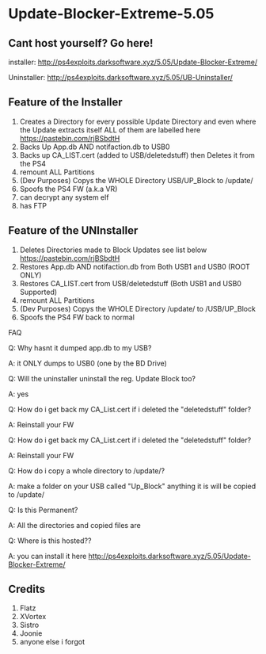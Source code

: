 # Update-Blocker-Extreme-5.05

## Cant host yourself? Go here!
installer: http://ps4exploits.darksoftware.xyz/5.05/Update-Blocker-Extreme/

Uninstaller: http://ps4exploits.darksoftware.xyz/5.05/UB-Uninstaller/

## Feature of the Installer
 1. Creates a Directory for every possible Update Directory and even where the Update extracts itself ALL of them are labelled here
 https://pastebin.com/rjBSbdtH
 2. Backs Up App.db AND notifaction.db to USB0
 3. Backs up CA_LIST.cert (added to USB/deletedstuff) then Deletes it from the PS4
 4. remount ALL Partitions
 5. (Dev Purposes) Copys the WHOLE Directory USB/UP_Block to /update/
 7. Spoofs the PS4 FW (a.k.a VR)
 8. can decrypt any system elf
 9. has FTP
 
 ## Feature of the UNInstaller
 1. Deletes Directories made to Block Updates see list below
 https://pastebin.com/rjBSbdtH
 2. Restores App.db AND notifaction.db from Both USB1 and USB0 (ROOT ONLY)
 3. Restores CA_LIST.cert from USB/deletedstuff (Both USB1 and USB0 Supported)
 4. remount ALL Partitions
 5. (Dev Purposes) Copys the WHOLE Directory /update/ to /USB/UP_Block
 6. Spoofs the PS4 FW back to normal

FAQ

Q: Why hasnt it dumped app.db to my USB?

A: it ONLY dumps to USB0 (one by the BD Drive)

Q: Will the uninstaller uninstall the reg. Update Block too?

A: yes

Q: How do i get back my CA_List.cert if i deleted the "deletedstuff" folder?

A: Reinstall your FW

Q: How do i get back my CA_List.cert if i deleted the "deletedstuff" folder?

A: Reinstall your FW

Q: How do i copy a whole directory to /update/?

A: make a folder on your USB called "Up_Block" anything it is will be copied to /update/

Q: Is this Permanent?

A: All the directories and copied files are 

Q: Where is this hosted??

A: you can install it here http://ps4exploits.darksoftware.xyz/5.05/Update-Blocker-Extreme/

## Credits
1. Flatz
2. XVortex
3. Sistro
4. Joonie
5. anyone else i forgot

